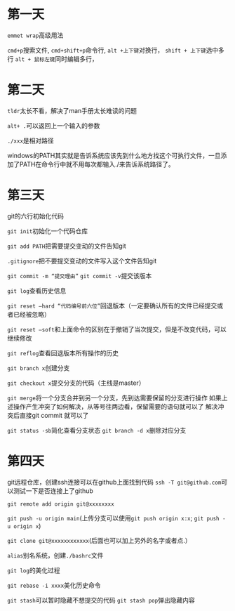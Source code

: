 # 第一天
```emmet wrap```高级用法

```cmd+p```搜索文件, 
```cmd+shift+p```命令行, 
```alt +上下键```对换行，
```shift + 上下键```选中多行
```alt + 鼠标左键```同时编辑多行，

# 第二天
```tldr```太长不看，解决了man手册太长难读的问题

```alt+ .```可以返回上一个输入的参数

```./xxx```是相对路径

windows的PATH其实就是告诉系统应该先到什么地方找这个可执行文件，一旦添加了PATH在命令行中就不用每次都输入./来告诉系统路径了。

# 第三天
git的六行初始化代码

```git init```初始化一个代码仓库

```git add PATH```把需要提交变动的文件告知git

```.gitignore```把不要提交变动的文件写入这个文件告知git

```git commit -m “提交理由”```   ```git commit -v```提交该版本

```git log```查看历史信息

```git reset —hard “代码编号前六位”```回退版本（一定要确认所有的文件已经提交或者已经被忽略）

```git reset —soft```和上面命令的区别在于撤销了当次提交，但是不改变代码，可以继续修改

```git reflog```查看回退版本所有操作的历史

```git branch x```创建分支

```git checkout x```提交分支的代码（主线是master）

```git merge```将一个分支合并到另一个分支，先到达需要保留的分支进行操作
如果上述操作产生冲突了如何解决，从等号往两边看，保留需要的语句就可以了
解决冲突后直接git commit 就可以了

```git status -sb```简化查看分支状态
```git branch -d x```删除对应分支

# 第四天
git远程仓库，创建ssh连接可以在github上面找到代码
```ssh -T git@github.com```可以测试一下是否连接上了github

```git remote add origin git@xxxxxxxx```

```git push -u origin main```(上传分支可以使用```git push origin x:x```; ```git push -u origin x```)

```git clone git@xxxxxxxxxxxx```(后面也可以加上另外的名字或者点.）

```alias```别名系统，创建```./bashrc```文件

```git log```的美化过程

```git rebase -i xxxx```美化历史命令

```git stash```可以暂时隐藏不想提交的代码
```git stash pop```弹出隐藏内容

